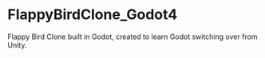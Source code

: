 # FlappyBirdClone_Godot4
 Flappy Bird Clone built in Godot, created to learn Godot switching over from Unity. 
